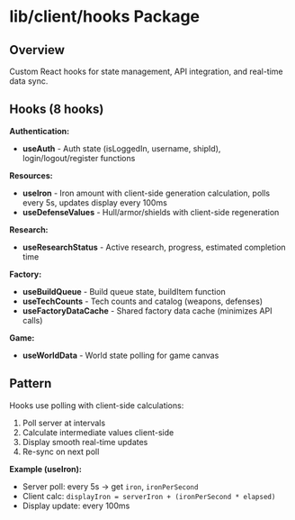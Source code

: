 # lib/client/hooks Package

## Overview
Custom React hooks for state management, API integration, and real-time data sync.

## Hooks (8 hooks)

**Authentication:**
- **useAuth** - Auth state (isLoggedIn, username, shipId), login/logout/register functions

**Resources:**
- **useIron** - Iron amount with client-side generation calculation, polls every 5s, updates display every 100ms
- **useDefenseValues** - Hull/armor/shields with client-side regeneration

**Research:**
- **useResearchStatus** - Active research, progress, estimated completion time

**Factory:**
- **useBuildQueue** - Build queue state, buildItem function
- **useTechCounts** - Tech counts and catalog (weapons, defenses)
- **useFactoryDataCache** - Shared factory data cache (minimizes API calls)

**Game:**
- **useWorldData** - World state polling for game canvas

## Pattern

Hooks use polling with client-side calculations:
1. Poll server at intervals
2. Calculate intermediate values client-side
3. Display smooth real-time updates
4. Re-sync on next poll

**Example (useIron):**
- Server poll: every 5s → get `iron`, `ironPerSecond`
- Client calc: `displayIron = serverIron + (ironPerSecond * elapsed)`
- Display update: every 100ms
